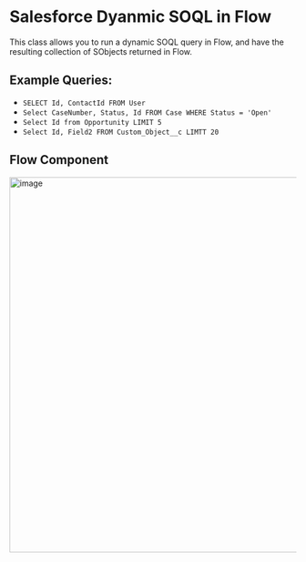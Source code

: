 # Salesforce Dyanmic SOQL in Flow
This class allows you to run a dynamic SOQL query in Flow, and have the resulting collection of SObjects returned in Flow.

## Example Queries:
* `SELECT Id, ContactId FROM User`
* `Select CaseNumber, Status, Id FROM Case WHERE Status = 'Open'`
* `Select Id from Opportunity LIMIT 5`
* `Select Id, Field2 FROM Custom_Object__c LIMTT 20`

## Flow Component
<img width="659" alt="image" src="https://github.com/user-attachments/assets/6a6a5861-536a-451b-acd2-7dadd47536a2">
